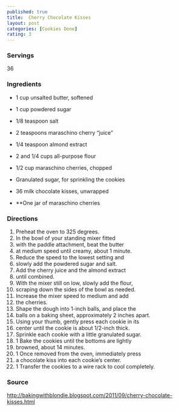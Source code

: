 ```yaml
---
published: true
title:  Cherry Chocolate Kisses 
layout: post
categories: [Cookies Done]
rating: 3
---
```

### Servings
36

### Ingredients
- 1 cup unsalted butter, softened
- 1 cup powdered sugar
- 1/8 teaspoon salt
- 2 teaspoons maraschino cherry “juice”
- 1/4 teaspoon almond extract
- 2 and 1/4 cups all-purpose flour
- 1/2 cup maraschino cherries, chopped
- Granulated sugar, for sprinkling the cookies
- 36 milk chocolate kisses, unwrapped


- **One jar of maraschino cherries

### Directions
1. Preheat the oven to 325 degrees.
2. In the bowl of your standing mixer fitted
3. with the paddle attachment, beat the butter
4. at medium speed until creamy, about 1 minute.
5. Reduce the speed to the lowest setting and
6. slowly add the powdered sugar and salt.
7. Add the cherry juice and the almond extract
8. until combined.
9. With the mixer still on low, slowly add the flour,
10. scraping down the sides of the bowl as needed.
11. Increase the mixer speed to medium and add
12. the cherries.
13. Shape the dough into 1-inch balls, and place the
14. balls on a baking sheet, approximately 2 inches apart.
15. Using your thumb, gently press each cookie in its
16. center until the cookie is about 1/2-inch thick.
17. Sprinkle each cookie with a little granulated sugar.
18. 1  Bake the cookies until the bottoms are lightly
19. browned, about 14 minutes.
20. 1 Once removed from the oven, immediately press
21. a chocolate kiss into each cookie’s center.
22. 1  Transfer the cookies to a wire rack to cool completely.

### Source
<a href="http://bakingwithblondie.blogspot.com/2011/09/cherry-chocolate-kisses.html" target="new">http://bakingwithblondie.blogspot.com/2011/09/cherry-chocolate-kisses.html</a>
